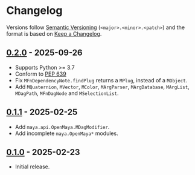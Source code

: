 # Changelog

Versions follow [Semantic Versioning](https://semver.org) (`<major>.<minor>.<patch>`)
and the format is based on [Keep a Changelog](https://keepachangelog.com/en/1.0.0/).

## [0.2.0](https://github.com/tahv/types-maya/releases/tag/0.2.0) - 2025-09-26

- Supports Python >= 3.7
- Conform to [PEP 639](https://peps.python.org/pep-0639/)
- Fix `MFnDependencyNote.findPlug` returns a `MPlug`, instead of a `MObject`.
- Add `MQuaternion`, `MVector`, `MColor`, `MArgParser`, `MArgDatabase`, `MArgList`,
  `MDagPath`, `MFnDagNode` and `MSelectionList`.

## [0.1.1](https://github.com/tahv/types-maya/releases/tag/0.1.1) - 2025-02-25

- Add `maya.api.OpenMaya.MDagModifier`.
- Add incomplete `maya.OpenMaya*` modules.

## [0.1.0](https://github.com/tahv/types-maya/releases/tag/0.1.0) - 2025-02-23

- Initial release.
